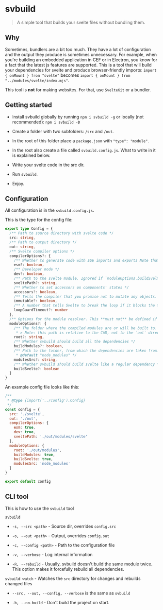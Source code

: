 # svbuild

>  A simple tool that builds your svelte files without bundling them.

## Why

Sometimes, bundlers are a bit too much. They have a lot of configuration and the output they produce is sometimes unnecessary. For example, when you're building an embedded application in CEF or in Electron, you know for a fact that the latest js features are supported. This is a tool that will build your dependencies for svelte and produce browser-friendly imports: `import { onMount } from "svelte"` becomes `import { onMount } from "../modules/svelte/index.mjs"`.

This tool is **not** for making websites. For that, use `SvelteKit` or a bundler.

## Getting started

- Install svbuild globally by running `npm i svbuild -g` or locally (not recommended): `npm i svbuild -D`

- Create a folder with two subfolders: `/src` and `/out`.

- In the root of this folder place a `package.json` with `"type": "module"`.

- In the root also create a file called `svbuild.config.js`. What to write in it is explained below.

- Write your svelte code in the src dir.

- Run `svbuild`.

- Enjoy.

## Configuration

All configuration is in the `svbuild.config.js`.

This is the type for the config file:

```ts
export type Config = {
  /** Path to source directory with svelte code */
  src: string,
  /** Path to output directory */
  out: string,
  /** Svelte compiler options */
  compilerOptions?: {
    /** Whether to generate code with ES6 imports and exports Note that svbuild doesn't provide a `require()` funtion! */
    esm?: boolean,
    /** Developer mode */
    dev?: boolean,
    /** Path to the svelte module. Ignored if `moduleOptions.buildSvelte` is `true` */
    sveltePath?: string,
    /** Whether to set accessors on components' states */
    accessors?: boolean,
    /** Tells the compiler that you promise not to mutate any objects. This allows it to be less conservative about checking whether values have changed. */
    immutable?: boolean,
    /** A number that tells Svelte to break the loop if it blocks the thread for more than `loopGuardTimeout` ms. This is useful to prevent infinite loops. Only available when `dev: true` */
    loopGuardTimeout?: number
  },
  /** Options for the module resolver. This **must not** be defined if `compilerOptions.esm` is `false` */
  moduleOptions?: {
    /** The folder where the compiled modules are or will be built to.
     * > Note: this path is relative to the CWD, not to the `out` directory */
    root?: string,
    /** Whether svbuild should build all the dependencies */
    buildModules?: boolean,
    /** Path to the folder, from which the dependencies are taken from. Default is `./node_modules`
     * @default "node_modules" */
    modulesSrc?: string,
    /** Whether svbuild should build svelte like a regular dependency */
    buildSvelte?: boolean
  }
}
```

An example config file looks like this:

```js
/**
 * @type {import('../config').Config}
 */
const config = {
  src: './svelte',
  out: './out',
  compilerOptions: {
    esm: true,
    dev: true,
    sveltePath: './out/modules/svelte'
  },
  moduleOptions: {
    root: './out/modules',
    buildModules: true,
    buildSvelte: true,
    modulesSrc: 'node_modules'
  }
}

export default config
```

## CLI tool

This is how to use the `svbuild` tool

`svbuild`

- `-s, --src <path>` - Source dir, overrides `config.src`

- `-o, --out <path>` - Output, overrides `config.out`

- `-c, --config <path>` - Path to the configuration file

- `-v, --verbose` - Log internal information

- `-R, --rebuild` - Usually, svbuild doesn't build the same module twice. This option makes it forcefully rebuild all dependencies.

`svbuild watch` - Watches the `src` directory for changes and rebuilds changed files

- `--src, --out, --config, --verbose` is the same as `svbuild`

- `-b, --no-build` - Don't build the project on start.









